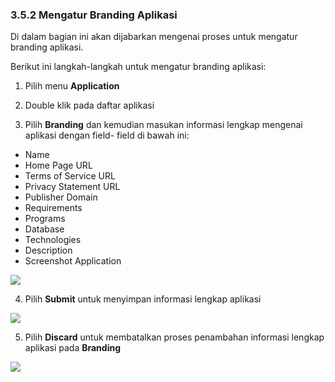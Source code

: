 ### **3.5.2 Mengatur Branding Aplikasi**

Di dalam bagian ini akan dijabarkan mengenai proses untuk mengatur branding aplikasi. 

Berikut ini langkah-langkah untuk mengatur branding aplikasi:

1. Pilih menu **Application**

2. Double klik pada daftar aplikasi

3. Pilih **Branding** dan kemudian masukan informasi lengkap mengenai aplikasi dengan field- field di bawah ini:

- Name
- Home Page URL
- Terms of Service URL
- Privacy Statement URL
- Publisher Domain
- Requirements
- Programs
- Database
- Technologies
- Description
- Screenshot Application

![](media/fffea7010c5420b32b4350cc165e06dd.png)

4. Pilih **Submit** untuk menyimpan informasi lengkap aplikasi

![](media/1b19c260c69ce89d0f07968c68eb80f3.png)

5. Pilih **Discard** untuk membatalkan proses penambahan informasi lengkap aplikasi pada **Branding**

![](media/8fcd7bef9290f1738f2070a2d472702a.png)